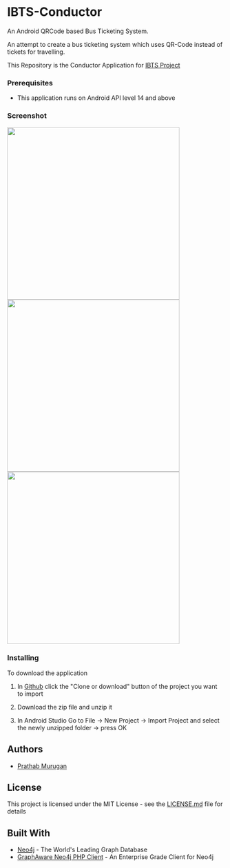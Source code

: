 # IBTS-Conductor

An Android QRCode based Bus Ticketing System.

An attempt to create a bus ticketing system which uses QR-Code instead of tickets for travelling.

This Repository is the Conductor Application for [IBTS Project](https://github.com/jmprathab/IBTS)



### Prerequisites

* This application runs on Android API level 14  and above



### Screenshot
<img src="https://cloud.githubusercontent.com/assets/11979066/21739793/a570fda4-d4cb-11e6-9153-d755072aef28.png" width="400"/>

<img src="https://cloud.githubusercontent.com/assets/11979066/21739792/a5709f3a-d4cb-11e6-86a7-5d5ce45823a3.png" width="400"/>

<img src="https://cloud.githubusercontent.com/assets/11979066/21739791/a57082a2-d4cb-11e6-9014-e74746a11afd.png" width="400"/>



### Installing

To download the application


1. In [Github](https://github.com) click the "Clone or download" button of the project you want to import

2. Download the zip file and unzip it

3. In Android Studio Go to File -> New Project -> Import Project and select the newly unzipped folder -> press OK



## Authors

* [Prathab Murugan](https://github.com/jmprathab)



## License

This project is licensed under the MIT License - see the [LICENSE.md](LICENSE.md) file for details



## Built With

* [Neo4j](https://neo4j.com) - The World's Leading Graph Database
* [GraphAware Neo4j PHP Client](https://github.com/graphaware/neo4j-php-client) - An Enterprise Grade Client for Neo4j

